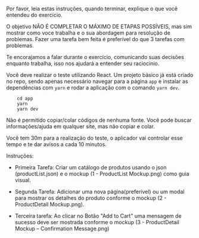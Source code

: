 Por favor, leia estas instruções, quando terminar, explique o que você entendeu do exercício. 

O objetivo NÃO É COMPLETAR O MÁXIMO DE ETAPAS POSSÍVEIS, mas sim mostrar como voce trabalha e o sua abordagem para resolução de problemas. Fazer uma tarefa bem feita é preferível do que 3 tarefas com problemas.

Te encorajamos a falar durante o exercício, comunicando suas decisões enquanto trabalha, isso nos ajudará a entender seu raciocínio.

Você deve realizar o teste utilizando React. Um projeto básico já está criado no repo, sendo apenas necessário navegar para a página `app` e instalar as dependências com `yarn` e rodar a aplicação com o comando `yarn dev`.

```
    cd app
    yarn 
    yarn dev
```

Não é permitido copiar/colar códigos de nenhuma fonte. Você pode buscar informações/ajuda em qualquer site, mas não copiar e colar.

Você tem 30m para a realização do teste, o aplicador vai controlar esse tempo e te dar avisos a cada 10 minutos.

Instruções:

- Primeira Tarefa: Criar um catálogo de produtos usando o json (productList.json) e o mockup (1 - ProductList Mockup.png) como guia visual.

- Segunda Tarefa: Adicionar uma nova página(preferível) ou um modal para mostrar os detalhes do produto conforme o mockup (2 - ProductDetail Mockup.png).

- Terceira tarefa: Ao clicar no Botão "Add to Cart" uma mensagem de sucesso deve ser mostrada conforme o mockup (3 - ProductDetail Mockup – Confirmation Message.png)

